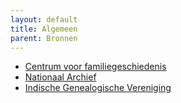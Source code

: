 ```yaml
---
layout: default
title: Algemeen
parent: Bronnen
---
```


* [Centrum voor familiegeschiedenis](https://www.cbg.nl)
* [Nationaal Archief](https://www.nationaalarchief.nl/)
* [Indische Genealogische Vereniging](https://)